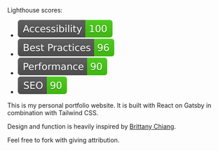 Lighthouse scores: 
- ![Accessibility](./.badges/accessibility.svg)
- ![Best Practices](./.badges/bestPractices.svg)
- ![Performance](./.badges/performance.svg)
- ![SEO](./.badges/seo.svg)

This is my personal portfolio website. It is built with React on Gatsby in combination with Tailwind CSS.

Design and function is heavily inspired by [Brittany Chiang](www.brittanychiang.com).

Feel free to fork with giving attribution.
